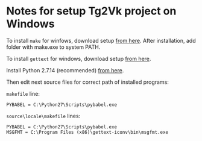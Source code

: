 # Notes for setup Tg2Vk project on Windows

To install `make` for winfows, download setup [from here](http://gnuwin32.sourceforge.net/packages/make.htm). After installation, add folder with make.exe to system PATH.

To install `gettext` for windows, download setup [from here](https://mlocati.github.io/articles/gettext-iconv-windows.html).

Install Python 2.7.14 (recommended) [from here](https://www.python.org/downloads/).

Then edit next source files for correct path of installed programs:

`makefile` line:

```
PYBABEL = C:\Python27\Scripts\pybabel.exe
```

`source\locale\makefile` lines:

```
PYBABEL = C:\Python27\Scripts\pybabel.exe
MSGFMT = C:\Program Files (x86)\gettext-iconv\bin\msgfmt.exe
```
